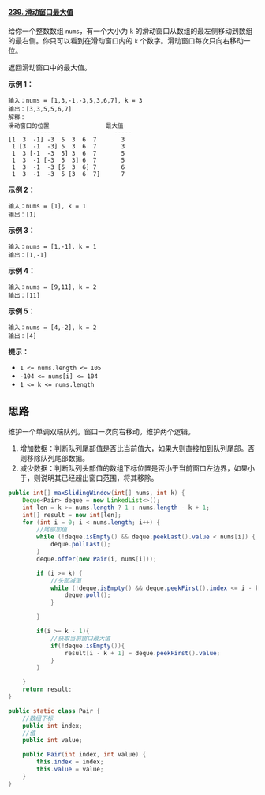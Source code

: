 #### [239. 滑动窗口最大值](https://leetcode-cn.com/problems/sliding-window-maximum/)

给你一个整数数组 `nums`，有一个大小为 `k` 的滑动窗口从数组的最左侧移动到数组的最右侧。你只可以看到在滑动窗口内的 `k` 个数字。滑动窗口每次只向右移动一位。

返回滑动窗口中的最大值。

 

**示例 1：**

```
输入：nums = [1,3,-1,-3,5,3,6,7], k = 3
输出：[3,3,5,5,6,7]
解释：
滑动窗口的位置                最大值
---------------               -----
[1  3  -1] -3  5  3  6  7       3
 1 [3  -1  -3] 5  3  6  7       3
 1  3 [-1  -3  5] 3  6  7       5
 1  3  -1 [-3  5  3] 6  7       5
 1  3  -1  -3 [5  3  6] 7       6
 1  3  -1  -3  5 [3  6  7]      7
```

**示例 2：**

```
输入：nums = [1], k = 1
输出：[1]
```

**示例 3：**

```
输入：nums = [1,-1], k = 1
输出：[1,-1]
```

**示例 4：**

```
输入：nums = [9,11], k = 2
输出：[11]
```

**示例 5：**

```
输入：nums = [4,-2], k = 2
输出：[4]
```

 

**提示：**

- `1 <= nums.length <= 105`
- `-104 <= nums[i] <= 104`
- `1 <= k <= nums.length`

## 思路

维护一个单调双端队列。窗口一次向右移动。维护两个逻辑。

1. 增加数据：判断队列尾部值是否比当前值大，如果大则直接加到队列尾部。否则移除队列尾部数据。
2. 减少数据：判断队列头部值的数组下标位置是否小于当前窗口左边界，如果小于，则说明其已经超出窗口范围，将其移除。

```java
public int[] maxSlidingWindow(int[] nums, int k) {
    Deque<Pair> deque = new LinkedList<>();
    int len = k >= nums.length ? 1 : nums.length - k + 1;
    int[] result = new int[len];
    for (int i = 0; i < nums.length; i++) {
        //尾部加值
        while (!deque.isEmpty() && deque.peekLast().value < nums[i]) {
            deque.pollLast();
        }
        deque.offer(new Pair(i, nums[i]));

        if (i >= k) {
            //头部减值
            while (!deque.isEmpty() && deque.peekFirst().index <= i - k){
                deque.poll();
            }

        }

        if(i >= k - 1){
            //获取当前窗口最大值
            if(!deque.isEmpty()){
                result[i - k + 1] = deque.peekFirst().value;
            }
        }

    }
    return result;
}

public static class Pair {
    //数组下标
    public int index;
    //值
    public int value;

    public Pair(int index, int value) {
        this.index = index;
        this.value = value;
    }
}
```

